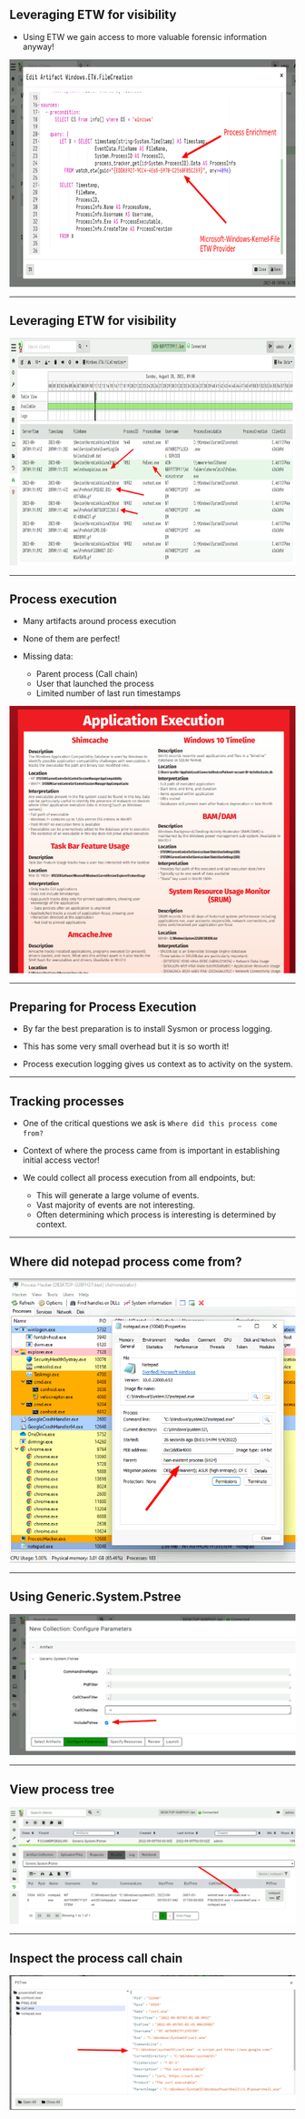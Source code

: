 
<!-- .slide: class="content" -->

## Leveraging ETW for visibility

* Using ETW we gain access to more valuable forensic information
  anyway!

<img src="file_creation_etw.png" style="height: 400px">


---

<!-- .slide: class="content" -->

## Leveraging ETW for visibility

<img src="file_creation_enrichment.png" style="height: 400px">

---

<!-- .slide: class="content" -->

## Process execution

<div class="container">
<div class="col">

* Many artifacts around process execution

* None of them are perfect!

* Missing data:
   * Parent process (Call chain)
   * User that launched the process
   * Limited number of last run timestamps

</div>
<div class="col">

<img src="process_execution_artifacts.png">

</div>

---

<!-- .slide: class="content" -->

## Preparing for Process Execution

* By far the best preparation is to install Sysmon or process logging.

* This has some very small overhead but it is so worth it!

* Process execution logging gives us context as to activity on the
  system.

---

<!-- .slide: class="content" -->
## Tracking processes

* One of the critical questions we ask is `Where did this process come
  from?`

* Context of where the process came from is important in establishing
  initial access vector!

* We could collect all process execution from all endpoints, but:
    * This will generate a large volume of events.
    * Vast majority of events are not interesting.
    * Often determining which process is interesting is determined by
      context.

---

<!-- .slide: class="full_screen_diagram" -->
## Where did notepad process come from?

<img src="process_hacker.png" style="height: 500px" >

---

<!-- .slide: class="content" -->
## Using Generic.System.Pstree

![](collecting_pstree.png)

---

<!-- .slide: class="content" -->
## View process tree

![](pstree.png)

---

<!-- .slide: class="content" -->
## Inspect the process call chain

![](powershell_pstree.png)
